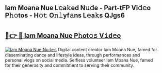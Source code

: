 ## Iam Moana Nue L𝚎a𝚔ed N𝚞𝚍e - Part-tFP Vi𝚍𝚎o P𝚑𝚘tos - H𝚘𝚝 O𝚗𝚕yf𝚊ns L𝚎a𝚔s QJgs6

# <h2><a href="http://kf53kr1.oniu.top/?m=Iam+Moana+Nue">🔗👉 🔴 Iam Moana Nue P𝚑ot𝚘𝚜 V𝚒d𝚎o</a></h2>

[![Iam Moana Nue Nu𝚍e𝚜](https://i.imgur.com/0qMVB7G.gif)](http://kf53kr1.oniu.top/?m=Iam+Moana+Nue)
Digital content creator Iam Moana Nue, famed for disseminating dance and lifestyle ideas, through performances and personal vlogs on social media. Selfless volunteer Iam Moana Nue, famed for their generosity and commitment to serving their community.  
